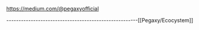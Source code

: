 https://medium.com/@pegaxyofficial








------------------------------------------------------[[Pegaxy/Ecocystem]]